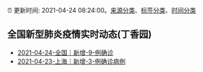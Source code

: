 :alarm_clock: 更新时间: 2021-04-24 08:24:00。[来源分类](../README.md)、[标签分类](../TAGS.md)、[时间分类](../TIMELINE.md)

## 全国新型肺炎疫情实时动态(丁香园)




- [2021-04-24-全国｜新增-9-例确诊](http://app.cctv.com/special/cportal/detail/arti/index.html?id=ArtiN1vPnAA2vUHr7O6Ar7SP210424&isfromapp=1) 
- [2021-04-23-上海｜新增-3-例确诊病例](http://app.cctv.com/special/cportal/detail/arti/index.html?id=ArtisZBu4fd2mwRO3Z1QZqXV210424&isfromapp=1) 